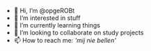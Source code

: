 - 👋 Hi, I’m @opgeROBt
- 👀 I’m interested in stuff
- 🌱 I’m currently learning things
- 💞️ I’m looking to collaborate on study projects 
- 📫 How to reach me:  _'mij nie bellen'_

<!---
opgeROBt/opgeROBt is a ✨ special ✨ repository because its `README.md` (this file) appears on your GitHub profile.
You can click the Preview link to take a look at your changes.
--->

